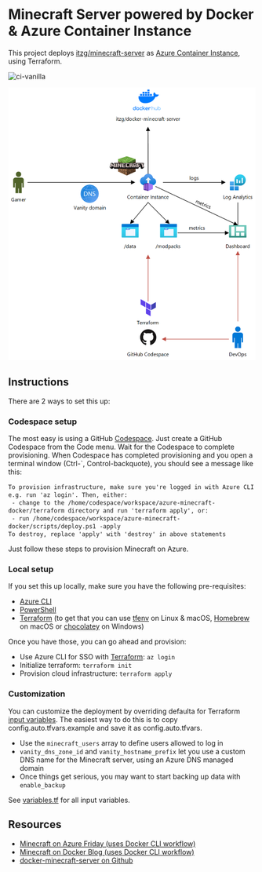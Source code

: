 # Minecraft Server powered by Docker & Azure Container Instance
This project deploys [itzg/minecraft-server](https://hub.docker.com/r/itzg/minecraft-server) as [Azure Container Instance](https://azure.microsoft.com/en-us/services/container-instances/), using Terraform.

![ci-vanilla](https://github.com/geekzter/azure-minecraft-docker/workflows/ci-vanilla/badge.svg)

![alt text](diagram.png "Diagram")

## Instructions
There are 2 ways to set this up:

### Codespace setup
The most easy is using a GitHub [Codespace](https://github.com/features/codespaces). Just create a GitHub Codespace from the Code menu. Wait for the Codespace to complete provisioning. When Codespace has completed provisioning and you open a terminal window (Ctrl-`, Control-backquote), you should see a message like this:
```
To provision infrastructure, make sure you're logged in with Azure CLI e.g. run 'az login'. Then, either:
 - change to the /home/codespace/workspace/azure-minecraft-docker/terraform directory and run 'terraform apply', or:
 - run /home/codespace/workspace/azure-minecraft-docker/scripts/deploy.ps1 -apply
To destroy, replace 'apply' with 'destroy' in above statements
```
Just follow these steps to provision Minecraft on Azure.
### Local setup
If you set this up locally, make sure you have the following pre-requisites:
- [Azure CLI](http://aka.ms/azure-cli)
- [PowerShell](https://github.com/PowerShell/PowerShell#get-powershell)
- [Terraform](https://www.terraform.io/downloads.html) (to get that you can use [tfenv](https://github.com/tfutils/tfenv) on Linux & macOS, [Homebrew](https://github.com/hashicorp/homebrew-tap) on macOS or [chocolatey](https://chocolatey.org/packages/terraform) on Windows)

Once you have those, you can go ahead and provision:
- Use Azure CLI for SSO with [Terraform](https://registry.terraform.io/providers/hashicorp/azurerm/latest/docs/guides/azure_cli): `az login`
- Initialize terraform: `terraform init`
- Provision cloud infrastructure: `terraform apply`

### Customization
You can customize the deployment by overriding defaulta for Terraform [input variables](https://www.terraform.io/docs/configuration/variables.html). The easiest way to do this is to copy config.auto.tfvars.example and save it as config.auto.tfvars.
- Use the `minecraft_users` array to define users allowed to log in
- `vanity_dns_zone_id` and `vanity_hostname_prefix` let you use a custom DNS name for the Minecraft server, using an Azure DNS managed domain
- Once things get serious, you may want to start backing up data with `enable_backup`

See [variables.tf](./terraform/variables.tf) for all input variables.


## Resources
- [Minecraft on Azure Friday (uses Docker CLI workflow)](https://www.youtube.com/watch?v=2D8FTi-Zvt0)
- [Minecraft on Docker Blog (uses Docker CLI workflow)](https://www.docker.com/blog/deploying-a-minecraft-docker-server-to-the-cloud/)
- [docker-minecraft-server on Github](https://github.com/itzg/docker-minecraft-server)